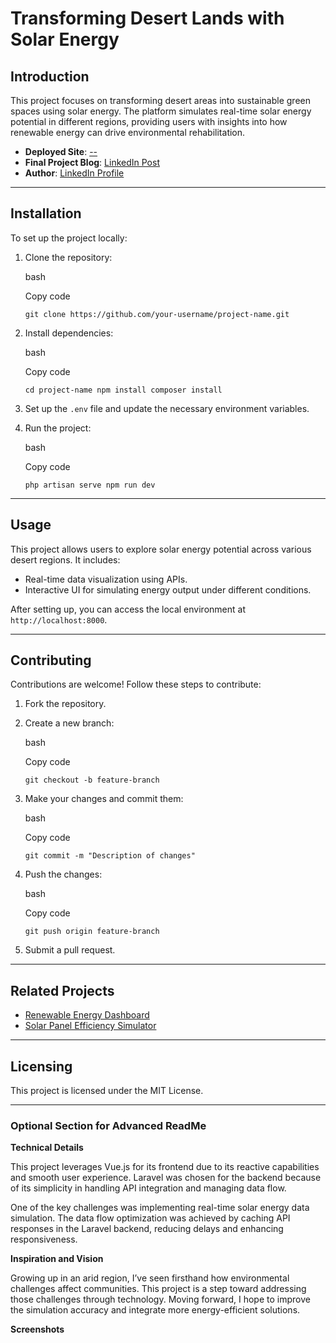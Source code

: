 
# **Transforming Desert Lands with Solar Energy**

## **Introduction**

This project focuses on transforming desert areas into sustainable green spaces using solar energy. The platform simulates real-time solar energy potential in different regions, providing users with insights into how renewable energy can drive environmental rehabilitation.

-   **Deployed Site**: [--](#)
-   **Final Project Blog**: [LinkedIn Post](https://www.linkedin.com/posts/a-laa-hamed-92a6b9233_renewableenergy-solarenergy-fullstackdevelopment-activity-7243961953688162306-TMg8?utm_source=share&utm_medium=member_desktop)
-   **Author**: [LinkedIn Profile](https://www.linkedin.com/in/alaa-hamed-92a6b9233)

----------

## **Installation**

To set up the project locally:

1.  Clone the repository:
    
    bash
    
    Copy code
    
    `git clone https://github.com/your-username/project-name.git` 
    
2.  Install dependencies:
    
    bash
    
    Copy code
    
    `cd project-name
    npm install
    composer install` 
    
3.  Set up the `.env` file and update the necessary environment variables.
    
4.  Run the project:
    
    bash
    
    Copy code
    
    `php artisan serve
    npm run dev` 
    

----------

## **Usage**

This project allows users to explore solar energy potential across various desert regions. It includes:

-   Real-time data visualization using APIs.
-   Interactive UI for simulating energy output under different conditions.

After setting up, you can access the local environment at `http://localhost:8000`.

----------

## **Contributing**

Contributions are welcome! Follow these steps to contribute:

1.  Fork the repository.
2.  Create a new branch:
    
    bash
    
    Copy code
    
    `git checkout -b feature-branch` 
    
3.  Make your changes and commit them:
    
    bash
    
    Copy code
    
    `git commit -m "Description of changes"` 
    
4.  Push the changes:
    
    bash
    
    Copy code
    
    `git push origin feature-branch` 
    
5.  Submit a pull request.

----------

## **Related Projects**

-   [Renewable Energy Dashboard](#)
-   [Solar Panel Efficiency Simulator](#)

----------

## **Licensing**

This project is licensed under the MIT License.

----------

### **Optional Section for Advanced ReadMe**

**Technical Details**

This project leverages Vue.js for its frontend due to its reactive capabilities and smooth user experience. Laravel was chosen for the backend because of its simplicity in handling API integration and managing data flow.

One of the key challenges was implementing real-time solar energy data simulation. The data flow optimization was achieved by caching API responses in the Laravel backend, reducing delays and enhancing responsiveness.

**Inspiration and Vision**

Growing up in an arid region, I’ve seen firsthand how environmental challenges affect communities. This project is a step toward addressing those challenges through technology. Moving forward, I hope to improve the simulation accuracy and integrate more energy-efficient solutions.

**Screenshots**
